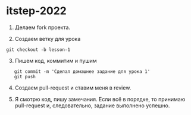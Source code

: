 # itstep-2022

1. Делаем fork проекта.

2. Создаем ветку для урока
```
git checkout -b lesson-1
```

3. Пишем код, коммитим и пушим

```
   git commit -m 'Сделал домашнее задание для урока 1'
   git push
```

4. Создаем pull-request и ставим меня в review.

5. Я смотрю код, пишу замечания. Если всё в порядке, то принимаю pull-request и, следовательно, задание выполнено успешно.
